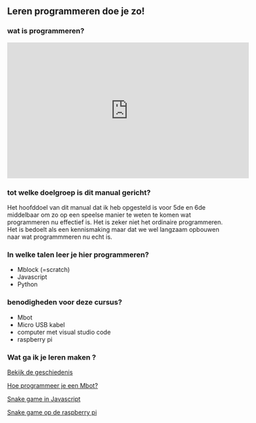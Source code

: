 ## Leren programmeren doe je zo!

### wat is programmeren?
<iframe width="560" height="315" src="https://www.youtube.com/embed/fi5M4hKpcCg" frameborder="0" allow="accelerometer; autoplay; clipboard-write; encrypted-media; gyroscope; picture-in-picture" allowfullscreen></iframe>

### tot welke doelgroep is dit manual gericht?
Het hoofddoel van dit  manual dat ik heb opgesteld is voor 5de en 6de middelbaar om zo op een speelse manier te weten te komen wat programmeren nu effectief is. 
Het is zeker niet het ordinaire programmeren. Het is bedoelt als een kennismaking maar dat we wel langzaam opbouwen naar wat programmmeren nu echt is. 

### In welke talen leer je hier programmeren?
<ul>
<li>Mblock (=scratch)</li>
<li>Javascript</li>
<li>Python</li>
</ul>

### benodigheden voor deze cursus?
<ul>
<li>Mbot</li>
<li>Micro USB kabel</li>
<li>computer met visual studio code</li>
<li>raspberry pi</li>
</ul>

### Wat ga ik je leren maken ?
[Bekijk de geschiedenis](guide/history)

[Hoe programmeer je een Mbot?](guide/mbot)

[Snake game in Javascript](guide/js)

[Snake game op de raspberry pi](guide/rasp)


